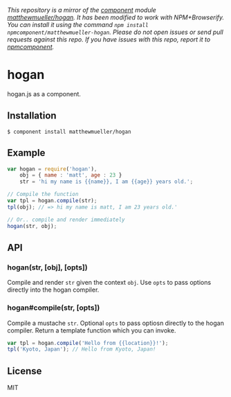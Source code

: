 *This repository is a mirror of the [component](http://component.io) module [matthewmueller/hogan](http://github.com/matthewmueller/hogan). It has been modified to work with NPM+Browserify. You can install it using the command `npm install npmcomponent/matthewmueller-hogan`. Please do not open issues or send pull requests against this repo. If you have issues with this repo, report it to [npmcomponent](https://github.com/airportyh/npmcomponent).*

# hogan

  hogan.js as a component.

## Installation

    $ component install matthewmueller/hogan

## Example

```js
var hogan = require('hogan'),
    obj = { name : 'matt', age : 23 }
    str = 'hi my name is {{name}}, I am {{age}} years old.';

// Compile the function
var tpl = hogan.compile(str);
tpl(obj); // => hi my name is matt, I am 23 years old.'

// Or.. compile and render immediately
hogan(str, obj);

```

## API

### hogan(str, [obj], [opts])

Compile and render `str` given the context `obj`. Use `opts` to pass options directly into the hogan compiler.

### hogan#compile(str, [opts])

Compile a mustache `str`. Optional `opts` to pass optiosn directly to the hogan compiler. Return a template function which you can invoke.

```js
var tpl = hogan.compile('Hello from {{location}}!');
tpl('Kyoto, Japan'); // Hello from Kyoto, Japan!
```

## License

  MIT
